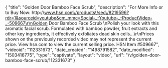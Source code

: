 {
    "title": "Golden Door Bamboo Face Scrub",
    "description": "For More Info or to Buy Now: http:\/\/www.hsn.com\/products\/seo\/8219596?rdr=1&sourceid=youtube&cm_mmc=Social-_-Youtube-_-ProductVideo-_-509667\r\nGolden Door Bamboo Face Scrub \nPolish your look with this aromatic facial scrub. Formulated with bamboo powder, fruit extracts and other key ingredients, it effectively exfoliates dead skin cells...\r\nPrices shown on the previously recorded video may not represent the current price.  View hsn.com to view the current selling price. HSN Item #509667",
    "videoid": "112331673",
    "date_created": "1498791582",
    "date_modified": "1503416775",
    "type": "captivate",
    "layout": "video",
    "url": "\/v\/golden-door-bamboo-face-scrub\/112331673"
}
